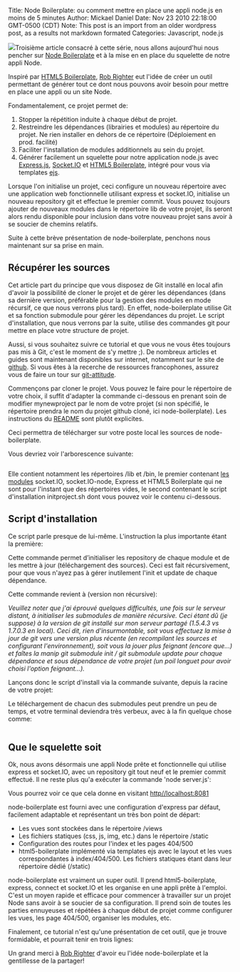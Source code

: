 Title: Node Boilerplate: ou comment mettre en place une appli node.js en moins de 5 minutes
Author: Mickael Daniel
Date: Nov 23 2010 22:18:00 GMT-0500 (CDT)
Note: This post is an import from an older wordpress post, as a results not markdown formated
Categories: Javascript, node.js

<img class="mk-blog-img" src="http://blog.mklog.fr/wp-content/uploads/2010/11/node-boilerplate-featured.jpg" />Troisième article consacré à cette série, nous allons aujourd'hui nous pencher sur <a href="https://github.com/robrighter/node-boilerplate">Node Boilerplate</a> et à la mise en en place du squelette de notre appli Node.

Inspiré par <a href="http://html5boilerplate.com/">HTML5 Boilerplate</a>, <a href="http://robrighter.com/">Rob Righter</a> eut l'idée de créer un outil permettant de générer tout ce dont nous pouvons avoir besoin pour mettre en place une appli ou un site Node. 

Fondamentalement, ce projet permet de:
<ol>
	<li>Stopper la répétition induite à chaque début de projet.</li>
	<li>Restreindre les dépendances (librairies et modules) au répertoire du projet. Ne rien installer en dehors de ce répertoire (Déploiement en prod. facilité)</li>
	<li>Faciliter l'installation de modules additionnels au sein du projet.</li>
	<li>Générer facilement un squelette pour notre application node.js avec <a href="https://github.com/visionmedia/express">Express.js</a>, <a href="https://github.com/learnboost/socket.io-node">Socket.IO</a> et <a href="https://github.com/paulirish/html5-boilerplate">HTML5 Boilerplate</a>, intégré pour vous via templates <a href="https://github.com/visionmedia/ejs">ejs</a>.</li>
</ol>

Lorsque l'on initialise un projet, ceci configure un nouveau répertoire avec une application web fonctionnelle utilisant express et socket.IO, initialise un nouveau repository git et effectue le premier commit. Vous pouvez toujours ajouter de nouveaux modules dans le répertoire lib de votre projet, ils seront alors rendu disponible pour inclusion dans votre nouveau projet sans avoir à se soucier de chemins relatifs.

Suite à cette brève présentation de node-boilerplate, penchons nous maintenant sur sa prise en main.

<!--more-->

<h2>Récupérer les sources</h2>
Cet article part du principe que vous disposez de Git installé en local afin d'avoir la possibilité de cloner le projet et de gérer les dépendances (dans sa dernière version, préférable pour la gestion des modules en mode récursif, ce que nous verrons plus tard). En effet, node-boilerplate utilise Git et sa fonction submodule pour gérer les dépendances du projet. Le script d'installation, que nous verrons par la suite, utilise des commandes git pour mettre en place votre structure de projet.

Aussi, si vous souhaitez suivre ce tutorial et que vous ne vous êtes toujours pas mis à Git, c'est le moment de s'y mettre <span rt-90>;)</span>. De nombreux articles et guides sont maintenant disponibles sur internet, notamment sur le site de <a href="http://help.github.com/">github</a>. Si vous êtes à la recerche de ressources francophones, assurez vous de faire un tour sur <a href="http://www.git-attitude.fr/">git-attitude</a>.

Commençons par cloner le projet. Vous pouvez le faire pour le répertoire de votre choix, il suffit d'adapter la commande ci-dessous en prenant soin de modifier mynewproject par le nom de votre projet (si non spécifié, le répertoire prendra le nom du projet github cloné, ici node-boilerplate). Les instructions du <a href="https://github.com/robrighter/node-boilerplate">README</a> sont plutôt explicites.

<script src="https://gist.github.com/710251.js"> </script>

Ceci permettra de télécharger sur votre poste local les sources de node-boilerplate.

Vous devriez voir l'arborescence suivante:

<img class="mk-blog-img-center" src="http://blog.mklog.fr/wp-content/uploads/2010/11/node-boilerplate-tree.png" alt="" />

Elle contient notamment les répertoires /lib et /bin, le premier contenant <a href="https://github.com/robrighter/node-boilerplate/tree/master/lib">les modules</a> socket.IO, socket.IO-node, Express et HTML5 Boilerplate qui ne sont pour l'instant que des répertoires vides, le second contenant le script d'installation initproject.sh dont vous pouvez voir le contenu ci-dessous.

<h2>Script d'installation</h2>
<script src="https://gist.github.com/710271.js"> </script>

Ce script parle presque de lui-même. L'instruction la plus importante étant la première:
<script src="https://gist.github.com/710283.js"></script>

Cette commande permet d’initialiser les repository de chaque module et de les mettre à jour (téléchargement des sources). Ceci est fait récursivement, pour que vous n'ayez pas à gérer inutilement l'init et update de chaque dépendance.

Cette commande revient à (version non récursive):
<script src="https://gist.github.com/710292.js"> </script>

<em>Veuillez noter que j'ai éprouvé quelques difficultés, une fois sur le serveur distant, à initialiser les submodules de manière récursive. Ceci étant dû (je suppose) à la version de git installé sur mon serveur partagé (1.5.4.3 vs 1.7.0.3 en local). Ceci dit, rien d'insurmontable, soit vous effectuez la mise à jour de git vers une version plus récente (en recompilant les sources et configurant l'environnement), soit vous la jouer plus feignant (encore que...) et faîtes la manip git submodule init / git submodule update pour chaque dépendance et sous dépendance de votre projet (un poil longuet pour avoir choisi l'option feignant...).</em>

Lançons donc le script d'install via la commande suivante, depuis la racine de votre projet:
<script src="https://gist.github.com/712388.js"> </script>

Le téléchargement de chacun des submodules peut prendre un peu de temps, et votre terminal deviendra très verbeux, avec à la fin quelque chose comme:

<img class="mk-blog-img-center" src="http://blog.mklog.fr/wp-content/uploads/2010/11/node-boilerplate-initproject.png" alt="" />

<h2>Que le squelette soit</h2>
Ok, nous avons désormais une appli Node prête et fonctionnelle qui utilise express et socket.IO, avec un repository git tout neuf et le premier commit effectué. Il ne reste plus qu'a exécuter la commande 'node server.js':

<img class="mk-blog-img-center" src="http://blog.mklog.fr/wp-content/uploads/2010/11/node-boilerplate-run.png" alt="" />

Vous pourrez voir ce que cela donne en visitant <a href="http//localhost:8081">http//localhost:8081</a>
<img class="mk-blog-img-center" src="http://blog.mklog.fr/wp-content/uploads/2010/11/node-boilerplate-test.png" alt="" />


node-boilerplate est fourni  avec une configuration d'express par défaut, facilement adaptable et représentant un très bon point de départ:
<img class="mk-blog-img-right" src="http://blog.mklog.fr/wp-content/uploads/2010/11/node-boilerplate-tree2.png?v=1" alt="" />

<ul>
	<li>Les vues sont stockées dans le répertoire /views</li>
	<li>Les fichiers statiques (css, js, img, etc.) dans le répertoire /static</li>
	<li>Configuration des routes pour l'index et les pages 404/500</li>
	<li>html5-boilerplate implémenté via templates ejs avec le layout et les vues correspondantes à index/404/500. Les fichiers statiques étant dans leur répertoire dédié (/static)</li>
</ul>

node-boilerplate est vraiment un super outil. Il prend html5-boilerplate, express, connect et socket.IO et les organise en une appli prête à l'emploi. C'est un moyen rapide et efficace pour commencer à travailler sur un projet Node sans avoir à se soucier de sa configuration. Il prend soin de toutes les parties ennuyeuses et répétées à chaque début de projet comme configurer les vues, les page 404/500, organiser les modules, etc.

<div class="clear"></div>

Finalement, ce tutorial n'est qu'une présentation de cet outil, que je trouve formidable, et pourrait tenir en trois lignes:
<script src="https://gist.github.com/712570.js"> </script>

Un grand merci à <a href="https://github.com/robrighter">Rob Righter</a> d'avoir eu l'idée node-boilerplate et la gentillesse de la partager!

<div class="clear"></div>
